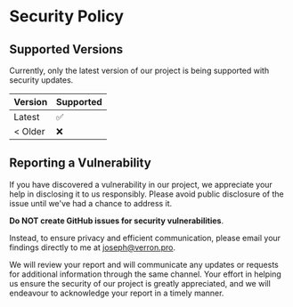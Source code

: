 # Security Policy

## Supported Versions

Currently, only the latest version of our project is being supported with security updates.

Version | Supported          
------- | ------------------
Latest  | :white_check_mark:
< Older | :x:

## Reporting a Vulnerability

If you have discovered a vulnerability in our project, we appreciate your help in disclosing it to us responsibly. Please avoid public disclosure of the issue until we've had a chance to address it.

**Do NOT create GitHub issues for security vulnerabilities**.

Instead, to ensure privacy and efficient communication, please email your findings directly to me at [joseph@verron.pro](mailto:joseph@verron.pro).

We will review your report and will communicate any updates or requests for additional information through the same channel. Your effort in helping us ensure the security of our project is greatly appreciated, and we will endeavour to acknowledge your report in a timely manner.
